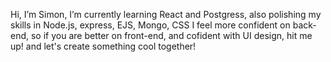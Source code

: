  Hi, I’m Simon,
 I’m currently learning React and Postgress, also polishing my skills in Node.js, express, EJS, Mongo, CSS
 I feel more confident on back-end, so if you are better on front-end, and cofident with UI design, hit me up! and let's create something cool together!


<!---
SimonJankowski/SimonJankowski is a ✨ special ✨ repository because its `README.md` (this file) appears on your GitHub profile.
You can click the Preview link to take a look at your changes.
--->

